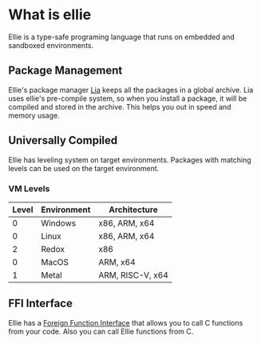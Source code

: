 # What is ellie
Ellie is a type-safe programing language that runs on embedded and sandboxed environments. 

## Package Management
Ellie's package manager [Lia](./lia.md) keeps all the packages in a global archive. Lia uses ellie's pre-compile system, so when you install a package, it will be compiled and stored in the archive. This helps you out in speed and memory usage.

## Universally Compiled
Ellie has leveling system on target environments. Packages with matching levels can be used on the target environment.

### VM Levels
| Level | Environment | Architecture      |
| ----- | ----------- | ----------------- |
| 0     | Windows     | x86, ARM, x64     |
| 0     | Linux       | x86, ARM, x64     |
| 2     | Redox       | x86               |
| 0     | MacOS       | ARM, x64          |
| 1     | Metal       | ARM, RISC-V, x64  |

## FFI Interface
Ellie has a [Foreign Function Interface](./ffi.md) that allows you to call C functions from your code. Also you can call Ellie functions from C.

